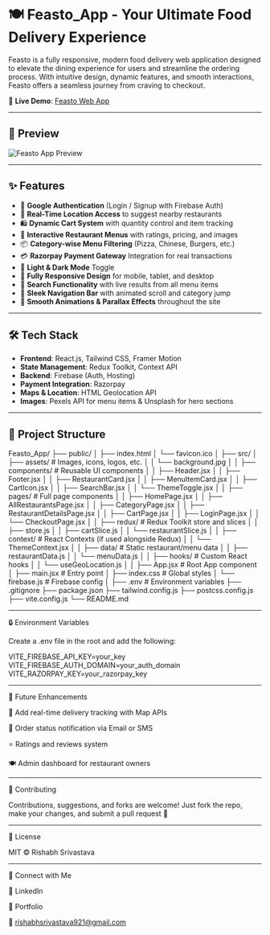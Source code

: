 
# 🍽️ Feasto_App - Your Ultimate Food Delivery Experience

Feasto is a fully responsive, modern food delivery web application designed to elevate the dining experience for users and streamline the ordering process. With intuitive design, dynamic features, and smooth interactions, Feasto offers a seamless journey from craving to checkout.  

🚀 **Live Demo**: [Feasto Web App](https://risshhubh.github.io/Feasto_App/)

---

## 📸 Preview

![Feasto App Preview](https://images.pexels.com/photos/1640777/pexels-photo-1640777.jpeg)

---

## ✨ Features

- 🔐 **Google Authentication** (Login / Signup with Firebase Auth)
- 📍 **Real-Time Location Access** to suggest nearby restaurants
- 🛍️ **Dynamic Cart System** with quantity control and item tracking
- 🍔 **Interactive Restaurant Menus** with ratings, pricing, and images
- 📦 **Category-wise Menu Filtering** (Pizza, Chinese, Burgers, etc.)
- 💳 **Razorpay Payment Gateway** Integration for real transactions
- 🌙 **Light & Dark Mode** Toggle
- 📱 **Fully Responsive Design** for mobile, tablet, and desktop
- 🔎 **Search Functionality** with live results from all menu items
- 🧭 **Sleek Navigation Bar** with animated scroll and category jump
- 💬 **Smooth Animations & Parallax Effects** throughout the site

---

## 🛠️ Tech Stack

- **Frontend**: React.js, Tailwind CSS, Framer Motion  
- **State Management**: Redux Toolkit, Context API  
- **Backend**: Firebase (Auth, Hosting)  
- **Payment Integration**: Razorpay  
- **Maps & Location**: HTML Geolocation API  
- **Images**: Pexels API for menu items & Unsplash for hero sections

---

## 📂 Project Structure

Feasto_App/
├── public/
│   ├── index.html
│   └── favicon.ico
│
├── src/
│   ├── assets/                     # Images, icons, logos, etc.
│   │   └── background.jpg
│
│   ├── components/                # Reusable UI components
│   │   ├── Header.jsx
│   │   ├── Footer.jsx
│   │   ├── RestaurantCard.jsx
│   │   ├── MenuItemCard.jsx
│   │   ├── CartIcon.jsx
│   │   ├── SearchBar.jsx
│   │   └── ThemeToggle.jsx
│
│   ├── pages/                     # Full page components
│   │   ├── HomePage.jsx
│   │   ├── AllRestaurantsPage.jsx
│   │   ├── CategoryPage.jsx
│   │   ├── RestaurantDetailsPage.jsx
│   │   ├── CartPage.jsx
│   │   ├── LoginPage.jsx
│   │   └── CheckoutPage.jsx
│
│   ├── redux/                     # Redux Toolkit store and slices
│   │   ├── store.js
│   │   ├── cartSlice.js
│   │   └── restaurantSlice.js
│
│   ├── context/                   # React Contexts (if used alongside Redux)
│   │   └── ThemeContext.jsx
│
│   ├── data/                      # Static restaurant/menu data
│   │   ├── restaurantData.js
│   │   └── menuData.js
│
│   ├── hooks/                     # Custom React hooks
│   │   └── useGeoLocation.js
│
│   ├── App.jsx                    # Root App component
│   ├── main.jsx                   # Entry point
│   ├── index.css                  # Global styles
│   └── firebase.js                # Firebase config
│
├── .env                           # Environment variables
├── .gitignore
├── package.json
├── tailwind.config.js
├── postcss.config.js
├── vite.config.js
└── README.md

---

🔒 Environment Variables

Create a .env file in the root and add the following:

VITE_FIREBASE_API_KEY=your_key
VITE_FIREBASE_AUTH_DOMAIN=your_auth_domain
VITE_RAZORPAY_KEY=your_razorpay_key


---

📌 Future Enhancements

🛵 Add real-time delivery tracking with Map APIs

📧 Order status notification via Email or SMS

⭐ Ratings and reviews system

🍽️ Admin dashboard for restaurant owners



---

🙌 Contributing

Contributions, suggestions, and forks are welcome!
Just fork the repo, make your changes, and submit a pull request 🚀


---

📄 License

MIT © Rishabh Srivastava


---

🔗 Connect with Me

🔗 LinkedIn

💼 Portfolio

📧 rishabhsrivastava921@gmail.com

